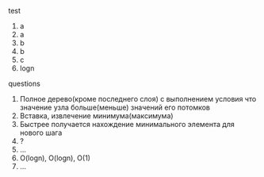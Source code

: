 
test
1. a
2. a
3. b
4. b
5. c
6. logn

questions
1. Полное дерево(кроме последнего слоя) с выполнением условия что значение узла больше(меньше) значений его потомков
2. Вставка, извлечение минимума(максимума)
3. Быстрее получается нахождение минимального элемента для нового шага
4. ?
5. ...
6. O(logn), O(logn), O(1)
7. ...

